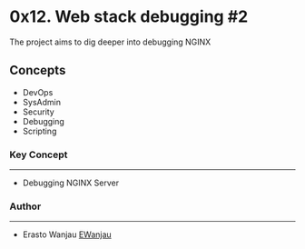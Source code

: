 # 0x12. Web stack debugging #2
The project aims to dig deeper into debugging NGINX

## Concepts
- DevOps
- SysAdmin
- Security
- Debugging
- Scripting

### Key Concept
---
- Debugging NGINX Server

### Author
---
- Erasto Wanjau [EWanjau](wamwanjau@gmail.com)
